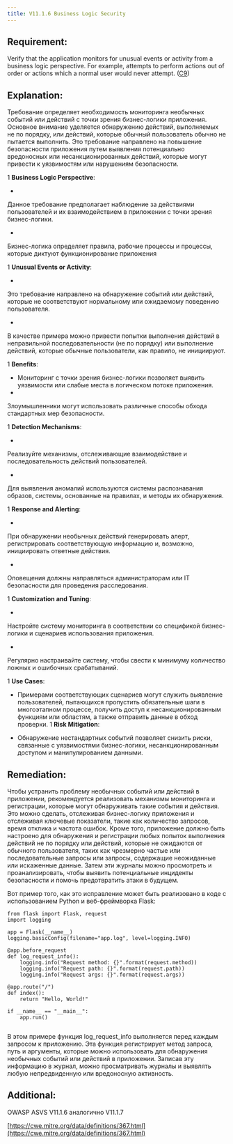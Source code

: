 ```yaml
---
title: V11.1.6 Business Logic Security
---
```




## Requirement:

Verify that the application monitors for unusual events or activity from a business logic perspective. For example, attempts to perform actions out of order or actions which a normal user would never attempt. ([C9](https://owasp.org/www-project-proactive-controls/#div-numbering))

## Explanation:

Требование определяет необходимость мониторинга необычных событий или действий с точки зрения бизнес-логики приложения. Основное внимание уделяется обнаружению действий, выполняемых не по порядку, или действий, которые обычный пользователь обычно не пытается выполнить. Это требование направлено на повышение безопасности приложения путем выявления потенциально вредоносных или несанкционированных действий, которые могут привести к уязвимостям или нарушениям безопасности.

1 
**Business Logic Perspective**:

  - 
Данное требование предполагает наблюдение за действиями пользователей и их взаимодействием в приложении с точки зрения бизнес-логики.

  - 
Бизнес-логика определяет правила, рабочие процессы и процессы, которые диктуют функционирование приложения

1 
**Unusual Events or Activity**:

  - 
Это требование направлено на обнаружение событий или действий, которые не соответствуют нормальному или ожидаемому поведению пользователя.

  - 
В качестве примера можно привести попытки выполнения действий в неправильной последовательности (не по порядку) или выполнение действий, которые обычные пользователи, как правило, не инициируют.

1 
**Benefits**:

  - Мониторинг с точки зрения бизнес-логики позволяет выявить уязвимости или слабые места в логическом потоке приложения.
  - 
Злоумышленники могут использовать различные способы обхода стандартных мер безопасности.

1 
**Detection Mechanisms**:

  - 
Реализуйте механизмы, отслеживающие взаимодействие и последовательность действий пользователей.

  - 
Для выявления аномалий используются системы распознавания образов, системы, основанные на правилах, и методы их обнаружения.

1 
**Response and Alerting**:

  - 
При обнаружении необычных действий генерировать алерт, регистрировать соответствующую информацию и, возможно, инициировать ответные действия.

  - 
Оповещения должны направляться администраторам или IT безопасности для проведения расследования.

1 
**Customization and Tuning**:

  - 
Настройте систему мониторинга в соответствии со спецификой бизнес-логики и сценариев использования приложения.

  - 
Регулярно настраивайте систему, чтобы свести к минимуму количество ложных и ошибочных срабатываний.

1 
**Use Cases**:

  - Примерами соответствующих сценариев могут служить выявление пользователей, пытающихся пропустить обязательные шаги в многоэтапном процессе, получить доступ к несанкционированным функциям или областям, а также отправить данные в обход проверки.
1 
**Risk Mitigation**:

  - Обнаружение нестандартных событий позволяет снизить риски, связанные с уязвимостями бизнес-логики, несанкционированным доступом и манипулированием данными.


## Remediation:

Чтобы устранить проблему необычных событий или действий в приложении, рекомендуется реализовать механизмы мониторинга и регистрации, которые могут обнаруживать такие события и действия. Это можно сделать, отслеживая бизнес-логику приложения и отслеживая ключевые показатели, такие как количество запросов, время отклика и частота ошибок. Кроме того, приложение должно быть настроено для обнаружения и регистрации любых попыток выполнения действий не по порядку или действий, которые не ожидаются от обычного пользователя, таких как чрезмерно частые или последовательные запросы или запросы, содержащие неожиданные или искаженные данные. Затем эти журналы можно просмотреть и проанализировать, чтобы выявить потенциальные инциденты безопасности и помочь предотвратить атаки в будущем.

Вот пример того, как это исправление может быть реализовано в коде с использованием Python и веб-фреймворка Flask:


```
from flask import Flask, request
import logging

app = Flask(__name__)
logging.basicConfig(filename="app.log", level=logging.INFO)

@app.before_request
def log_request_info():
    logging.info("Request method: {}".format(request.method))
    logging.info("Request path: {}".format(request.path))
    logging.info("Request args: {}".format(request.args))

@app.route("/")
def index():
    return "Hello, World!"

if __name__ == "__main__":
    app.run()


```


В этом примере функция log_request_info выполняется перед каждым запросом к приложению. Эта функция регистрирует метод запроса, путь и аргументы, которые можно использовать для обнаружения необычных событий или действий в приложении. Записав эту информацию в журнал, можно просматривать журналы и выявлять любую непредвиденную или вредоносную активность.

## Additional:

OWASP ASVS V11.1.6 аналогично V11.1.7

[https://cwe.mitre.org/data/definitions/367.html](https://cwe.mitre.org/data/definitions/367.html)





